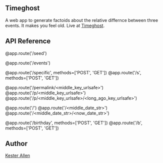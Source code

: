 ## Timeghost

A web app to generate factoids about the relative differnce between three events.
It makes you feel old. Live at [Timeghost](http://timeghost-app.appspot.com).

## API Reference


@app.route('/seed')

@app.route('/events')

@app.route('/specific', methods=['POST', 'GET'])
@app.route('/s', methods=['POST', 'GET'])

@app.route('/permalink/<middle_key_urlsafe>')
@app.route('/p/<middle_key_urlsafe>')
@app.route('/p/<middle_key_urlsafe>/<long_ago_key_urlsafe>')

@app.route('/')
@app.route('/<middle_date_str>')
@app.route('/<middle_date_str>/<now_date_str>')

@app.route('/birthday', methods=['POST', 'GET'])
@app.route('/b', methods=['POST', 'GET'])

## Author
[Kester Allen](http://twitter.com/@kesterallen)

